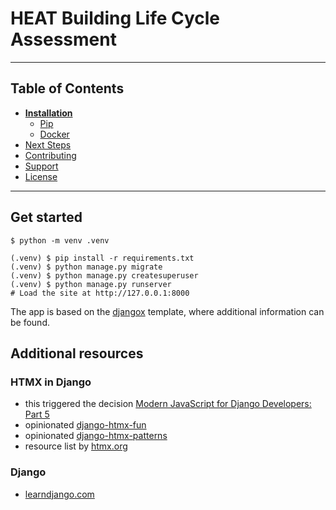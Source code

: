 # HEAT Building Life Cycle Assessment


----

## Table of Contents
* **[Installation](#installation)**
  * [Pip](#pip)
  * [Docker](#docker)
* [Next Steps](#next-steps)
* [Contributing](#contributing)
* [Support](#support)
* [License](#license)

----

## Get started
```
$ python -m venv .venv

(.venv) $ pip install -r requirements.txt
(.venv) $ python manage.py migrate
(.venv) $ python manage.py createsuperuser
(.venv) $ python manage.py runserver
# Load the site at http://127.0.0.1:8000
```

The app is based on the [djangox](https://github.com/wsvincent/djangox/assets/766418/a73ea730-a7b4-4e53-bf51-aa68f6816d6a) template, where additional information can be found.

## Additional resources

### HTMX in Django
 - this triggered the decision [Modern JavaScript for Django Developers: Part 5](https://www.saaspegasus.com/guides/modern-javascript-for-django-developers/htmx-alpine/#talking-to-your-django-backend-without-a-full-page-reload-with-htmx)
 - opinionated [django-htmx-fun](https://github.com/guettli/django-htmx-fun/tree/main)
 - opinionated [django-htmx-patterns](https://github.com/spookylukey/django-htmx-patterns/tree/master)
 - resource list by  [htmx.org](https://htmx.org/server-examples/)


### Django
 - [learndjango.com](https://learndjango.com/search/results/?q=view)